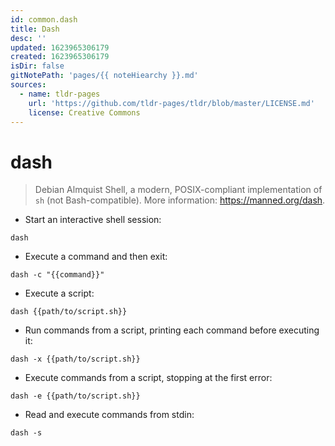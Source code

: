 ```yaml
---
id: common.dash
title: Dash
desc: ''
updated: 1623965306179
created: 1623965306179
isDir: false
gitNotePath: 'pages/{{ noteHiearchy }}.md'
sources:
  - name: tldr-pages
    url: 'https://github.com/tldr-pages/tldr/blob/master/LICENSE.md'
    license: Creative Commons
---
```

# dash

> Debian Almquist Shell, a modern, POSIX-compliant implementation of `sh` (not Bash-compatible).
> More information: <https://manned.org/dash>.

- Start an interactive shell session:

`dash`

- Execute a command and then exit:

`dash -c "{{command}}"`

- Execute a script:

`dash {{path/to/script.sh}}`

- Run commands from a script, printing each command before executing it:

`dash -x {{path/to/script.sh}}`

- Execute commands from a script, stopping at the first error:

`dash -e {{path/to/script.sh}}`

- Read and execute commands from stdin:

`dash -s`

